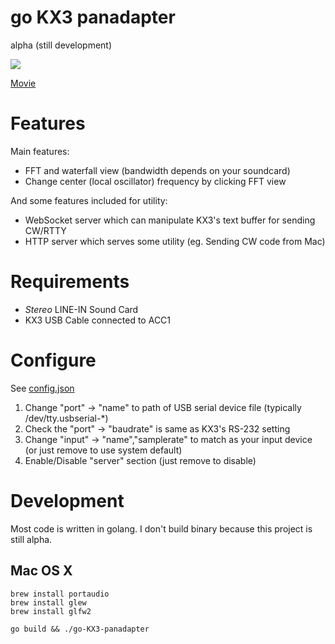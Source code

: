 go KX3 panadapter
=================

alpha (still development)

<img src="https://dl.dropboxusercontent.com/u/673746/Screenshots/2014-08-17%2019.50.28.png"/>

<a href="//www.youtube.com/embed/x85sMfEmhzo">Movie</a>

Features
========

Main features:

 * FFT and waterfall view (bandwidth depends on your soundcard)
 * Change center (local oscillator) frequency by clicking FFT view

And some features included for utility:

 * WebSocket server which can manipulate KX3's text buffer for sending CW/RTTY
 * HTTP server which serves some utility (eg. Sending CW code from Mac)


Requirements
============

 * *Stereo* LINE-IN Sound Card
 * KX3 USB Cable connected to ACC1

Configure
=========

See [config.json]( ./config.json )

 1. Change "port" -> "name" to path of USB serial device file (typically /dev/tty.usbserial-*)
 2. Check the "port" -> "baudrate" is same as KX3's RS-232 setting
 3. Change "input" -> "name","samplerate" to match as your input device (or just remove to use system default)
 4. Enable/Disable "server" section (just remove to disable)


Development
===========

Most code is written in golang. I don't build binary because this project is still alpha.

## Mac OS X

```
brew install portaudio
brew install glew
brew install glfw2
```

```
go build && ./go-KX3-panadapter
```
